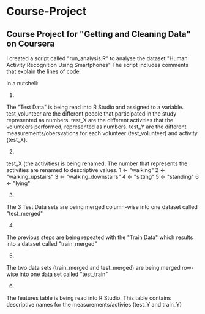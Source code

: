 # Course-Project

## Course Project for "Getting and Cleaning Data" on Coursera

I created a script called "run_analysis.R" to analyse the dataset "Human Activity Recognition Using Smartphones"
The script includes comments that explain the lines of code.

In a nutshell:

1.
The "Test Data" is being read into R Studio and assigned to a variable. 
test_volunteer are the different people that participated in the study represented as numbers.
test_X are the different activities that the volunteers performed, represented as numbers.
test_Y are the different measurements/obersvations for each volunteer (test_volunteer) and activity (test_X).

2.
test_X (the activities) is being renamed. The number that represents the activities are renamed to descriptive values.
1 <- "walking"
2 <- "walking_upstairs"
3 <- "walking_downstairs"
4 <- "sitting"
5 <- "standing"
6 <- "lying"

3.
The 3 Test Data sets are being merged column-wise into one dataset called "test_merged"

4. 
The previous steps are being repeated with the "Train Data" which results into a dataset called "train_merged"

5.
The two data sets (train_merged and test_merged) are being merged row-wise into one data set called "test_train"

6.
The features table is being read into R Studio. This table contains descriptive names for the measurements/activies (test_Y and train_Y)







